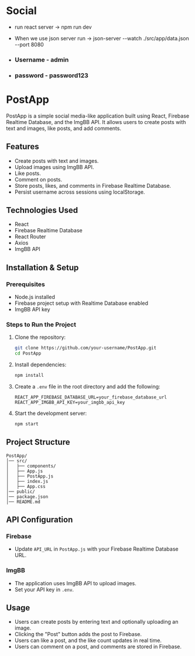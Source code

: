 # Social

- run react server -> npm run dev
- When we use json server run -> json-server --watch ./src/app/data.json --port 8080

- ### Username - admin
- ### password - password123


# PostApp

PostApp is a simple social media-like application built using React, Firebase Realtime Database, and the ImgBB API. It allows users to create posts with text and images, like posts, and add comments.

## Features
- Create posts with text and images.
- Upload images using ImgBB API.
- Like posts.
- Comment on posts.
- Store posts, likes, and comments in Firebase Realtime Database.
- Persist username across sessions using localStorage.

## Technologies Used
- React
- Firebase Realtime Database
- React Router
- Axios
- ImgBB API

## Installation & Setup
### Prerequisites
- Node.js installed
- Firebase project setup with Realtime Database enabled
- ImgBB API key

### Steps to Run the Project
1. Clone the repository:
   ```bash
   git clone https://github.com/your-username/PostApp.git
   cd PostApp
   ```

2. Install dependencies:
   ```bash
   npm install
   ```

3. Create a `.env` file in the root directory and add the following:
   ```env
   REACT_APP_FIREBASE_DATABASE_URL=your_firebase_database_url
   REACT_APP_IMGBB_API_KEY=your_imgbb_api_key
   ```

4. Start the development server:
   ```bash
   npm start
   ```

## Project Structure
```
PostApp/
│── src/
│   ├── components/
│   ├── App.js
│   ├── PostApp.js
│   ├── index.js
│   ├── App.css
│── public/
│── package.json
│── README.md
```

## API Configuration
### Firebase
- Update `API_URL` in `PostApp.js` with your Firebase Realtime Database URL.

### ImgBB
- The application uses ImgBB API to upload images.
- Set your API key in `.env`.

## Usage
- Users can create posts by entering text and optionally uploading an image.
- Clicking the "Post" button adds the post to Firebase.
- Users can like a post, and the like count updates in real time.
- Users can comment on a post, and comments are stored in Firebase.


